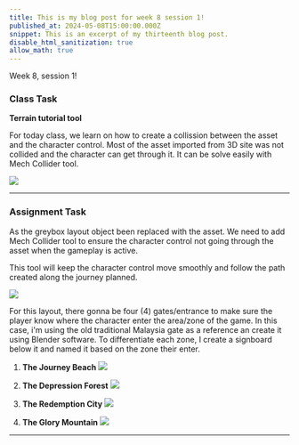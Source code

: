 ```yaml
---
title: This is my blog post for week 8 session 1!
published_at: 2024-05-08T15:00:00.000Z
snippet: This is an excerpt of my thirteenth blog post.
disable_html_sanitization: true
allow_math: true
---
```


Week 8, session 1!

### Class Task

**Terrain tutorial tool**

For today class, we learn on how to create a collission between the asset and the character control. Most of the asset imported from 3D site was not collided and the character can get through it. It can be solve easily with Mech Collider tool.

![](/images/at3images/w8s1_Colider.png)


---

### Assignment Task

As the greybox layout object been replaced with the asset. We need to add Mech Collider tool to ensure the character control not going through the asset when the gameplay is active.

This tool will keep the character control move smoothly and follow the path created along the journey planned.

![](/images/at3images/w8s1_MeshCollider.png)


For this layout, there gonna be four (4) gates/entrance to make sure the player know where the character enter the area/zone of the game. In this case, i'm using the old traditional Malaysia gate as a reference an create it using Blender software. To differentiate each zone, I create a signboard below it and named it based on the zone their enter.

1. **The Journey Beach**
![](/images/at3images/w8s1_gate1.png)

2. **The Depression Forest**
![](/images/at3images/w8s1_gate2.png)

3. **The Redemption City**
![](/images/at3images/w8s1_gate3.png)

4. **The Glory Mountain**
![](/images/at3images/w8s1_gate4.png)


---